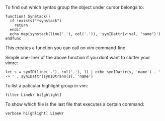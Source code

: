 To find out which syntax group the object under cursor belongs to:

```viml
function! SynStack()
  if !exists("*synstack")
    return
  endif
  echo map(synstack(line('.'), col('.')), 'synIDattr(v:val, "name")')
endfunc
```

This creates a function you can call on vim command-line 

Simple one-liner of the above function if you dont want to clutter your vimrc:

```viml
let s = synID(line('.'), col('.'), 1) | echo synIDattr(s, 'name') . ' -> ' . synIDattr(synIDtrans(s), 'name')
```

To list a paticular highlight group in vim:

```viml
filter LineNr hi[ghlight]
```

To show which file is the last file that executes a certain command:

```
verbose hi[ghlight] LineNr
```
